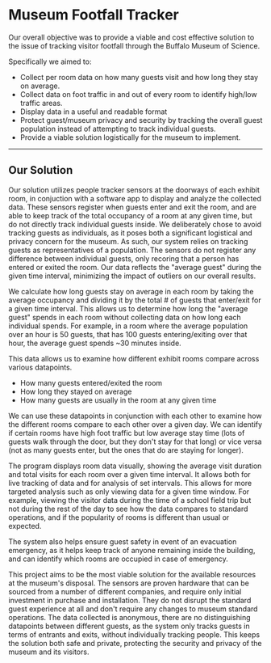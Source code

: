 # Museum Footfall Tracker

Our overall objective was to provide a viable and cost effective solution to the issue of tracking visitor footfall through the Buffalo Museum of Science.

Specifically we aimed to:
- Collect per room data on how many guests visit and how long they stay on average.
- Collect data on foot traffic in and out of every room to identify high/low traffic areas.
- Display data in a useful and readable format
- Protect guest/museum privacy and security by tracking the overall guest population instead of attempting to track individual guests.
- Provide a viable solution logistically for the museum to implement.

---

## Our Solution

Our solution utilizes people tracker sensors at the doorways of each exhibit room, in conjuction with a software app to display and analyze the collected data. These sensors register when guests enter and exit the room, and are able to keep track of the total occupancy of a room at any given time, but do not directly track individual guests inside. We deliberately chose to avoid tracking guests as individuals, as it poses both a significant logistical and privacy concern for the museum. As such, our system relies on tracking guests as representatives of a population. The sensors do not register any difference between individual guests, only recoring that a person has entered or exited the room. Our data reflects the "average guest" during the given time interval, minimizing the impact of outliers on our overall results. 

We calculate how long guests stay on average in each room by taking the average occupancy and dividing it by the total # of guests that enter/exit for a given time interval. This allows us to determine how long the "average guest" spends in each room without collecting data on how long each individual spends. For example, in a room where the average population over an hour is 50 guests, that has 100 guests entering/exiting over that hour, the average guest spends ~30 minutes inside.

This data allows us to examine how different exhibit rooms compare across various datapoints.
- How many guests entered/exited the room 
- How long they stayed on average
- How many guests are usually in the room at any given time

We can use these datapoints in conjunction with each other to examine how the different rooms compare to each other over a given day. We can identify if certain rooms have high foot traffic but low average stay time (lots of guests walk through the door, but they don't stay for that long) or vice versa (not as many guests enter, but the ones that do are staying for longer).

The program displays room data visually, showing the average visit duration and total visits for each room over a given time interval. It allows both for live tracking of data and for analysis of set intervals. This allows for more targeted analysis such as only viewing data for a given time window. For example, viewing the visitor data during the time of a school field trip but not during the rest of the day to see how the data compares to standard operations, and if the popularity of rooms is different than usual or expected.

The system also helps ensure guest safety in event of an evacuation emergency, as it helps keep track of anyone remaining inside the building, and can identify which rooms are occupied in case of emergency.

This project aims to be the most viable solution for the available resources at the museum's disposal. The sensors are proven hardware that can be sourced from a number of different companies, and require only initial investment in purchase and installation. They do not disrupt the standard guest experience at all and don't require any changes to museum standard operations. The data collected is anonymous, there are no distinguishing datapoints between different guests, as the system only tracks guests in terms of entrants and exits, without individually tracking people. This keeps the solution both safe and private, protecting the security and privacy of the museum and its visitors.